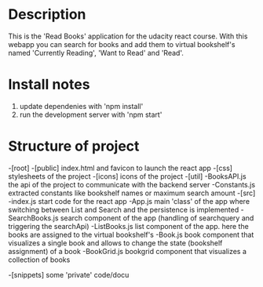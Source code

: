 Description
===========

This is the 'Read Books' application for the udacity react course.
With this webapp you can search for books and add them to virtual bookshelf's named 'Currently Reading', 'Want to Read' and 'Read'.



Install notes
=============

1. update dependenies with 'npm install'
2. run the development server with 'npm start'



Structure of project
====================

-[root]
  -[public]          index.html and favicon to launch the react app
  -[css]             stylesheets of the project
  -[icons]           icons of the project
  -[util]
    -BooksAPI.js     the api of the project to communicate with the backend server
    -Constants.js    extracted constants like bookshelf names or maximum search amount
  -[src]
    -index.js        start code for the react app
    -App.js          main 'class' of the app where switching between List and Search and the persistence is implemented
    -SearchBooks.js  search component of the app (handling of searchquery and triggering the searchApi)
    -ListBooks.js    list component of the app. here the books are assigned to the virtual bookshelf's
    -Book.js         book component that visualizes a single book and allows to change the state (bookshelf assignment) of a book
    -BookGrid.js     bookgrid component that visualizes a collection of books

  -[snippets]        some 'private' code/docu
